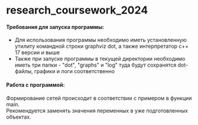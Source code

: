 # research_coursework_2024
#### Требования для запуска программы:  
- Для использования программы необходимо иметь установленную утилиту командной строки graphviz dot, а также интерпретатор с++ 17 версии и выше
- Также при запуске программы в текущей директории необходимо иметь три папки - "dot", "graphs" и "log" туда будут сохранятся dot-файлы, графики и логи соответственно
#### Работа с программой:  
Формирование сетей происходит в соответствии с примером в функции main.  
Рекомендуется заменять значения переменных в уже подготовленных объектах.
